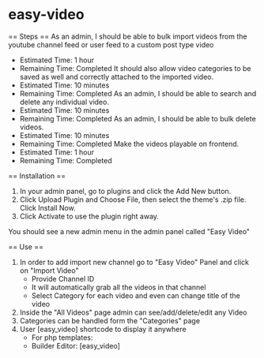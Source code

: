 # easy-video

== Steps ==
As an admin, I should be able to bulk import videos from the youtube channel feed or user feed to a custom post type video
  - Estimated Time: 1 hour
  - Remaining Time: Completed
It should also allow video categories to be saved as well and correctly attached to the imported video.
  - Estimated Time: 10 minutes
  - Remaining Time: Completed
As an admin, I should be able to search and delete any individual video.
  - Estimated Time: 10 minutes
  - Remaining Time: Completed
As an admin, I should be able to bulk delete videos.
  - Estimated Time: 10 minutes
  - Remaining Time: Completed
Make the videos playable on frontend.
  - Estimated Time: 1 hour
  - Remaining Time: Completed

== Installation ==

1. In your admin panel, go to plugins and click the Add New button.
2. Click Upload Plugin and Choose File, then select the theme's .zip file. Click Install Now.
3. Click Activate to use the plugin right away.

You should see a new admin menu in the admin panel called "Easy Video"

== Use == 
1. In order to add import new channel go to "Easy Video" Panel and click on "Import Video"
   - Provide Channel ID
   - It will automatically grab all the videos in that channel
   - Select Category for each video and even can change title of the video
2. Inside the "All Videos" page admin can see/add/delete/edit any Video
3. Categories can be handled form the "Categories" page
4. User [easy_video] shortcode to display it anywhere
   - For php templates: <?ph echo do_shortcode('[easy_video]') ?>
   - Builder Editor: [easy_video]